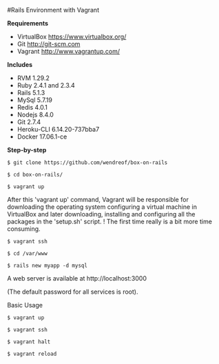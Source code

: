 #Rails Environment with Vagrant

**Requirements**
- VirtualBox https://www.virtualbox.org/
- Git  http://git-scm.com 
- Vagrant http://www.vagrantup.com/

**Includes**
- RVM 1.29.2
- Ruby 2.4.1 and 2.3.4 
- Rails 5.1.3
- MySql 5.7.19
- Redis 4.0.1
- Nodejs 8.4.0
- Git 2.7.4
- Heroku-CLI 6.14.20-737bba7
- Docker 17.06.1-ce

**Step-by-step**
```shel
$ git clone https://github.com/wendreof/box-on-rails
```
```shel
$ cd box-on-rails/
```

```shel
$ vagrant up
```

After this 'vagrant up' command, Vagrant will be responsible for downloading the operating system configuring a virtual machine in VirtualBox and later downloading, installing and configuring all the packages in the 'setup.sh' script. ! The first time really is a bit more time consuming.

```shel
$ vagrant ssh
```

```shel
$ cd /var/www
```

```shel
$ rails new myapp -d mysql
```

A web server is available at http://localhost:3000

(The default password for all services is root).

Basic Usage

```shel
$ vagrant up
```

```shel
$ vagrant ssh
```

```shel
$ vagrant halt
```

```shel
$ vagrant reload
```
